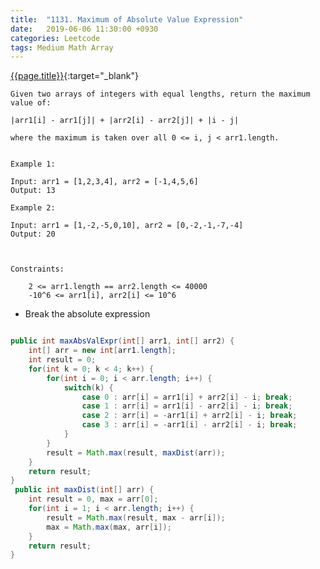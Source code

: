 ```yaml
---
title:  "1131. Maximum of Absolute Value Expression"
date:   2019-06-06 11:30:00 +0930
categories: Leetcode
tags: Medium Math Array
---
```


[{{page.title}}](https://leetcode.com/problems/maximum-of-absolute-value-expression/){:target="_blank"}


    Given two arrays of integers with equal lengths, return the maximum value of:

    |arr1[i] - arr1[j]| + |arr2[i] - arr2[j]| + |i - j|

    where the maximum is taken over all 0 <= i, j < arr1.length.


    Example 1:

    Input: arr1 = [1,2,3,4], arr2 = [-1,4,5,6]
    Output: 13

    Example 2:

    Input: arr1 = [1,-2,-5,0,10], arr2 = [0,-2,-1,-7,-4]
    Output: 20



    Constraints:

        2 <= arr1.length == arr2.length <= 40000
        -10^6 <= arr1[i], arr2[i] <= 10^6


* Break the absolute expression

```java

public int maxAbsValExpr(int[] arr1, int[] arr2) {
    int[] arr = new int[arr1.length];
    int result = 0;
    for(int k = 0; k < 4; k++) {
        for(int i = 0; i < arr.length; i++) {
            switch(k) {
                case 0 : arr[i] = arr1[i] + arr2[i] - i; break;
                case 1 : arr[i] = arr1[i] - arr2[i] - i; break;
                case 2 : arr[i] = -arr1[i] + arr2[i] - i; break;
                case 3 : arr[i] = -arr1[i] - arr2[i] - i; break;
            }
        }
        result = Math.max(result, maxDist(arr));
    }
    return result;
}
 public int maxDist(int[] arr) {
    int result = 0, max = arr[0];
    for(int i = 1; i < arr.length; i++) {
        result = Math.max(result, max - arr[i]);
        max = Math.max(max, arr[i]);
    }
    return result;
}
```
